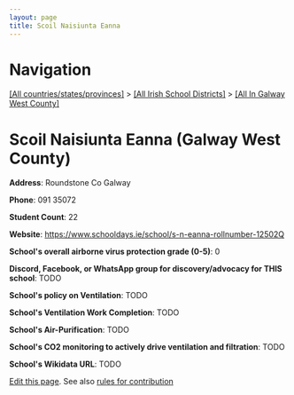 ```yaml
---
layout: page
title: Scoil Naisiunta Eanna
---
```

# Navigation

[[All countries/states/provinces]](../../..) > [[All Irish School Districts]](../..) > [[All In Galway West County]](..)

# Scoil Naisiunta Eanna (Galway West County)

**Address**: Roundstone Co Galway

**Phone**: 091 35072

**Student Count**: 22

**Website**: <https://www.schooldays.ie/school/s-n-eanna-rollnumber-12502Q>

**School's overall airborne virus protection grade (0-5)**: 0

**Discord, Facebook, or WhatsApp group for discovery/advocacy for THIS school**: TODO

**School's policy on Ventilation**: TODO

**School's Ventilation Work Completion**: TODO

**School's Air-Purification**: TODO

**School's CO2 monitoring to actively drive ventilation and filtration**: TODO

**School's Wikidata URL**: TODO


[Edit this page](https://github.com/ventilate-schools/Ireland/edit/main/./Galway_West_County/Scoil_Naisiunta_Eanna.md). See also [rules for contribution](../../../contribution-rules/)